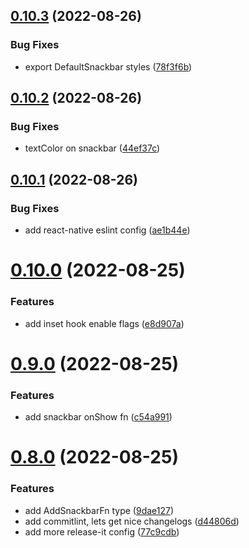 

## [0.10.3](https://github.com/Kingstinct/react/compare/v0.10.2...v0.10.3) (2022-08-26)


### Bug Fixes

* export DefaultSnackbar styles ([78f3f6b](https://github.com/Kingstinct/react/commit/78f3f6b96b44147ffcd39dd5de2aa0dadf4eeafb))

## [0.10.2](https://github.com/Kingstinct/react/compare/v0.10.1...v0.10.2) (2022-08-26)


### Bug Fixes

* textColor on snackbar ([44ef37c](https://github.com/Kingstinct/react/commit/44ef37c854220242b3da857cfc9b74d8e383a558))

## [0.10.1](https://github.com/Kingstinct/react/compare/v0.10.0...v0.10.1) (2022-08-26)


### Bug Fixes

* add react-native eslint config ([ae1b44e](https://github.com/Kingstinct/react/commit/ae1b44e5f79369c84ea466ae4d993f5fa0ad9d90))

# [0.10.0](https://github.com/Kingstinct/react/compare/v0.9.0...v0.10.0) (2022-08-25)


### Features

* add inset hook enable flags ([e8d907a](https://github.com/Kingstinct/react/commit/e8d907aa8b86d20b7f1efa63834cff9c4759782d))

# [0.9.0](https://github.com/Kingstinct/react/compare/v0.8.0...v0.9.0) (2022-08-25)


### Features

* add snackbar onShow fn ([c54a991](https://github.com/Kingstinct/react/commit/c54a991d79c02a1ca99476a69b63fb346243cf32))

# [0.8.0](https://github.com/Kingstinct/react/compare/v0.7.0...v0.8.0) (2022-08-25)


### Features

* add AddSnackbarFn type ([9dae127](https://github.com/Kingstinct/react/commit/9dae127c491e9093a29ab7f2ca85b0c4ccbabef6))
* add commitlint, lets get nice changelogs ([d44806d](https://github.com/Kingstinct/react/commit/d44806d79b22e2822214aee9b8df6636472c0edd))
* add more release-it config ([77c9cdb](https://github.com/Kingstinct/react/commit/77c9cdb22ae37f4b5fdb487b1dc4953db3a26304))